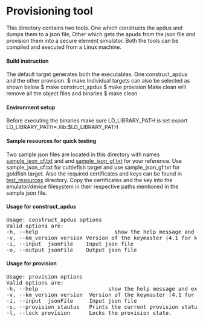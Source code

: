 # Provisioning tool
This directory contains two tools. One which constructs the apdus and dumps them to a json file, Other which gets the apuds from the json file and provision them into a secure element simulator. Both the tools can be compiled and executed from a Linux machine.

#### Build instruction
The default target generates both the executables. One construct_apdus and the other provision.
$ make
Individual targets can also be selected as shown below
$ make construct_apdus
$ make provision
Make clean will remove all the object files and binaries
$ make clean

#### Environment setup
Before executing the binaries make sure LD_LIBRARY_PATH is set
export LD_LIBRARY_PATH=./lib:$LD_LIBRARY_PATH

#### Sample resources for quick testing
Two sample json files are located in this directory with names
[sample_json_cf.txt](sample_json_cf.txt) and and [sample_json_gf.txt](sample_json_gf.txt)
for your reference. Use sample_json_cf.txt for cuttlefish target and use
sample_json_gf.txt for goldfish target. Also the required certificates and
keys can be found in [test_resources](test_resources) directory. Copy the
certificates and the key into the emulator/device filesystem in their respective
paths mentioned in the sample json file.

#### Usage for construct_apdus
<pre>
Usage: construct_apdus options
Valid options are:
-h, --help                        show the help message and exit.
-v, --km_version version Version of the keymaster (4.1 for keymaster; 5.0 for keymint)
-i, --input  jsonFile	 Input json file
-o, --output jsonFile 	 Output json file
</pre>

#### Usage for provision
<pre>
Usage: provision options
Valid options are:
-h, --help                      show the help message and exit.
-v, --km_version version  Version of the keymaster (4.1 for keymaster; 5.0 for keymint)
-i, --input  jsonFile 	  Input json file 
-s, --provision_stautus   Prints the current provision status.
-l, --lock_provision      Locks the provision state.
</pre>
